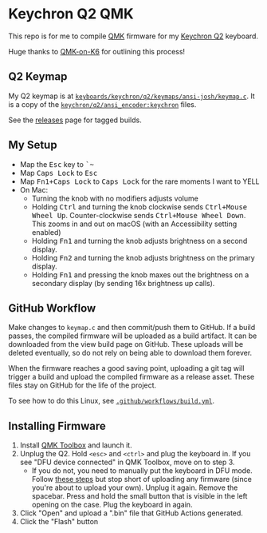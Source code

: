 # Keychron Q2 QMK

This repo is for me to compile [QMK][] firmware for my [Keychron Q2][]
keyboard.

Huge thanks to [QMK-on-K6][] for outlining this process!

## Q2 Keymap

My Q2 keymap is at [`keyboards/keychron/q2/keymaps/ansi-josh/keymap.c`](./keyboards/keychron/q2/ansi_encoder/keymaps/josh/keymap.c).
It is a copy of the [`keychron/q2/ansi_encoder:keychron`][Keychron Q2 Default Keymap] files.

See the [releases](https://github.com/itspriddle/q2-qmk/releases) page for
tagged builds.

## My Setup

- Map the <kbd>Esc</kbd> key to <kbd>\`~</kbd>
- Map <kbd>Caps Lock</kbd> to <kbd>Esc</kbd>
- Map <kbd>Fn1+Caps Lock</kbd> to <kbd>Caps Lock</kbd> for the rare moments I
  want to YELL
- On Mac:
    - Turning the knob with no modifiers adjusts volume
    - Holding <kbd>Ctrl</kbd> and turning the knob clockwise sends
      <kbd>Ctrl+Mouse Wheel Up</kbd>. Counter-clockwise sends <kbd>Ctrl+Mouse
      Wheel Down</kbd>. This zooms in and out on macOS (with an Accessibility
      setting enabled)
    - Holding <kbd>Fn1</kbd> and turning the knob adjusts brightness
      on a second display.
    - Holding <kbd>Fn2</kbd> and turning the knob adjusts brightness on the
      primary display.
    - Holding <kbd>Fn1</kbd> and pressing the knob maxes out the brightness on
      a secondary display (by sending 16x brightness up calls).

## GitHub Workflow

Make changes to `keymap.c` and then commit/push them to GitHub. If a build
passes, the compiled firmware will be uploaded as a build artifact. It can be
downloaded from the view build page on GitHub. These uploads will be deleted
eventually, so do not rely on being able to download them forever.

When the firmware reaches a good saving point, uploading a git tag will
trigger a build and upload the compiled firmware as a release asset. These
files stay on GitHub for the life of the project.

To see how to do this Linux, see
[`.github/workflows/build.yml`](./.github/workflows/build.yml).

## Installing Firmware

1. Install [QMK Toolbox][] and launch it.
2. Unplug the Q2. Hold `<esc>` and `<ctrl>` and plug the keyboard in. If you
   see "DFU device connected" in QMK Toolbox, move on to step 3.
     - If you do not, you need to manually put the keyboard in DFU mode.
       Follow [these steps][Keychron Q2 Reset] but stop short of uploading any
       firmware (since you're about to upload your own).
       Unplug it again. Remove the spacebar. Press and hold the small button
       that is visible in the left opening on the case. Plug the keyboard in
       again.
3. Click "Open" and upload a ".bin" file that GitHub Actions generated.
4. Click the "Flash" button

[QMK]: https://qmk.fm
[QMK Toolbox]: https://github.com/qmk/qmk_toolbox
[Keychron Q2]: https://www.keychron.com/pages/keychron-q2-customizable-mechanical-keyboard
[Keychron Q2 Reset]: https://www.keychron.com/blogs/archived/how-to-factory-reset-or-flash-your-qmk-via-enabled-keychron-q2-keyboard
[QMK-on-K6]: https://github.com/CanUnesi/QMK-on-K6/blob/main/README.md
[Keychron Q2 Default Keymap]: https://github.com/qmk/qmk_firmware/tree/2133cc1/keyboards/keychron/q2/ansi_encoder/keymaps/keychron
